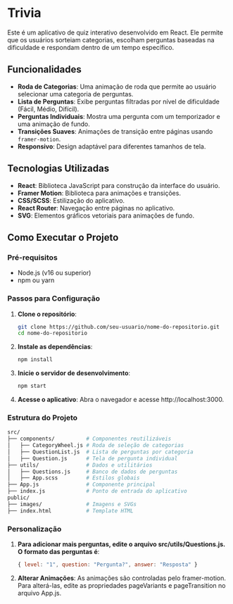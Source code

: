 # Trivia

Este é um aplicativo de quiz interativo desenvolvido em React. Ele permite que os usuários sorteiam categorias, escolham perguntas baseadas na dificuldade e respondam dentro de um tempo específico.

## Funcionalidades

- **Roda de Categorias**: Uma animação de roda que permite ao usuário selecionar uma categoria de perguntas.
- **Lista de Perguntas**: Exibe perguntas filtradas por nível de dificuldade (Fácil, Médio, Difícil).
- **Perguntas Individuais**: Mostra uma pergunta com um temporizador e uma animação de fundo.
- **Transições Suaves**: Animações de transição entre páginas usando `framer-motion`.
- **Responsivo**: Design adaptável para diferentes tamanhos de tela.

## Tecnologias Utilizadas

- **React**: Biblioteca JavaScript para construção da interface do usuário.
- **Framer Motion**: Biblioteca para animações e transições.
- **CSS/SCSS**: Estilização do aplicativo.
- **React Router**: Navegação entre páginas no aplicativo.
- **SVG**: Elementos gráficos vetoriais para animações de fundo.

## Como Executar o Projeto

### Pré-requisitos

- Node.js (v16 ou superior)
- npm ou yarn

### Passos para Configuração

1. **Clone o repositório**:
   ```bash
   git clone https://github.com/seu-usuario/nome-do-repositorio.git
   cd nome-do-repositorio
2. **Instale as dependências**:
   ```bash
   npm install
3. **Inicie o servidor de desenvolvimento**:
   ```bash
   npm start
4. **Acesse o aplicativo**:
   Abra o navegador e acesse http://localhost:3000.

### Estrutura do Projeto
  ```bash
  src/
  ├── components/          # Componentes reutilizáveis
  │   ├── CategoryWheel.js # Roda de seleção de categorias
  │   ├── QuestionList.js  # Lista de perguntas por categoria
  │   ├── Question.js      # Tela de pergunta individual
  ├── utils/               # Dados e utilitários
  │   ├── Questions.js     # Banco de dados de perguntas
  │   ├── App.scss         # Estilos globais
  ├── App.js               # Componente principal
  ├── index.js             # Ponto de entrada do aplicativo
  public/
  ├── images/              # Imagens e SVGs
  ├── index.html           # Template HTML
  ```
### Personalização

1. **Para adicionar mais perguntas, edite o arquivo src/utils/Questions.js. O formato das perguntas é**:
   ```javascript
   { level: "1", question: "Pergunta?", answer: "Resposta" }
2. **Alterar Animações**:
   As animações são controladas pelo framer-motion. Para alterá-las, edite as propriedades pageVariants e pageTransition no arquivo App.js.
